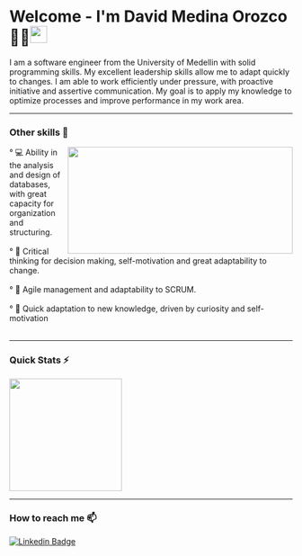 # Welcome - I'm David Medina Orozco  👨‍💻<img src="https://raw.githubusercontent.com/MartinHeinz/MartinHeinz/master/wave.gif" width="30px">
I am a software engineer from the University of Medellin with solid programming skills. My excellent leadership skills allow me to adapt quickly to changes. I am able to work efficiently under pressure, with proactive initiative and assertive communication. My goal is to apply my knowledge to optimize processes and improve performance in my work area.

---
<h3>Other skills 🚀</h3>
  <img width="400" height="190" src="https://media.giphy.com/media/9B8wYztAoe1zO/source.gif" align=right>
   ° 💻 Ability in the analysis and design of databases, with great capacity for organization and structuring.</br></br>
   ° 🧠 Critical thinking for decision making, self-motivation and great adaptability to change.</br></br>
   ° 📝 Agile management and adaptability to SCRUM.</br></br>
   ° 💪 Quick adaptation to new knowledge, driven by curiosity and self-motivation</br></br>
   
---
<h3>Quick Stats ⚡</h3>
<!-- <a href="https://github.com/anuraghazra/github-readme-stats">
  <img height=200 align="center" src="https://github-readme-stats.vercel.app/api?username=DavidMedinaO" />
</a> -->
<a href="https://github.com/anuraghazra/convoychat">
  <img height=200 align="center" src="https://github-readme-stats.vercel.app/api/top-langs?username=DavidMedinaO&layout=compact&langs_count=8&card_width=320" />
</a>

---
<h3>How to reach me 📫</h3>

[![Linkedin Badge](https://img.shields.io/badge/-David_Medina-blue?style=flat-square&logo=Linkedin&logoColor=white&link=https://www.linkedin.com/in/wisvem/)](www.linkedin.com/in/david-medina-orozco-480804232)
<!--
**DavidMedinaO/DavidMedinaO** is a ✨ _special_ ✨ repository because its `README.md` (this file) appears on your GitHub profile.

Here are some ideas to get you started:

- 🔭 I’m currently working on ...
- 🌱 I’m currently learning ...
- 👯 I’m looking to collaborate on ...
- 🤔 I’m looking for help with ...
- 💬 Ask me about ...
- 📫 How to reach me: ...
- 😄 Pronouns: ...
- ⚡ Fun fact: ...
-->
